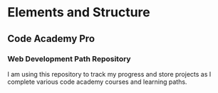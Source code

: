 # Elements and Structure
## Code Academy Pro 
### Web Development Path Repository

I am using this repository to track my progress and store projects as I complete various code academy courses and learning paths.